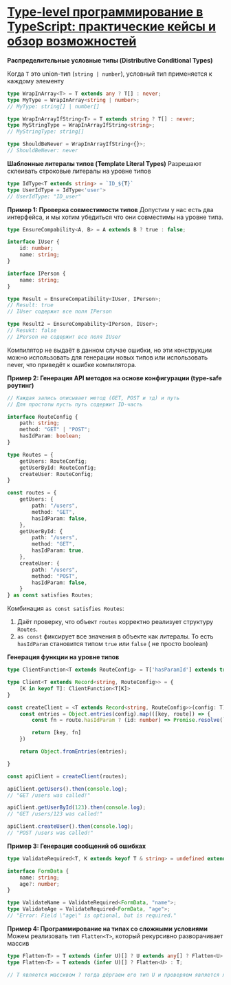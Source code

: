 # [Type-level программирование в TypeScript: практические кейсы и обзор возможностей](https://habr.com/ru/articles/871336/)

**Распределительные условные типы (Distributive Conditional Types)**

Когда `T` это union-тип (`string | number`), условный тип применяется к каждому элементу

```typescript
type WrapInArray<T> = T extends any ? T[] : never;
type MyType = WrapInArray<string | number>;
// MyType: string[] | number[] 

type WrapInArrayIfString<T> = T extends string ? T[] : never;
type MyStringType = WrapInArrayIfString<string>;
// MyStringType: string[]

type ShouldBeNever = WrapInArrayIfString<{}>;
// ShouldBeNever: never
```

**Шаблонные литералы типов (Template Literal Types)**
Разрешают склеивать строковые литералы на уровне типов

```typescript
type IdType<T extends string> = `ID_${T}`
type UserIdType = IdType<'user'>
// UserIdType: "ID_user"
```

**Пример 1: Проверка совместимости типов**
Допустим у нас есть два интерфейса, и мы хотим убедиться что они совместимы на уровне типа.

```typescript
type EnsureCompability<A, B> = A extends B ? true : false;

interface IUser {
    id: number;
    name: string;
}

interface IPerson {
    name: string;
}

type Result = EnsureCompatibility<IUser, IPerson>;
// Result: true
// IUser содержит все поля IPerson

type Result2 = EnsureCompability<IPerson, IUser>;
// Resukt: false
// IPerson не содержит все поля IUser
```

Компилятор не выдаёт в данном случае ошибки, но эти конструкции можно использовать для генерации новых типов или
использовать never, что приведёт к ошибке компилятора.

**Пример 2: Генерация API методов на основе конфигурации (type-safe роутинг)**

```typescript
// Каждая запись описывает метод (GET, POST и тд) и путь
// Для простоты пусть путь содержит ID-часть

interface RouteConfig {
    path: string;
    method: "GET" | "POST";
    hasIdParam: boolean;
}

type Routes = {
    getUsers: RouteConfig;
    getUserById: RouteConfig;
    createUser: RouteConfig;
}

const routes = {
    getUsers: {
        path: "/users",
        method: "GET",
        hasIdParam: false,
    },
    getUserById: {
        path: "/users",
        method: "GET",
        hasIdParam: true,
    },
    createUser: {
        path: "/users",
        method: "POST",
        hasIdParam: false,
    }
} as const satisfies Routes;
```

Комбинация `as const satisfies Routes`:

1) Даёт проверку, что объект `routes` корректно реализует структуру `Routes`.
2) `as const` фиксирует все значения в объекте как литералы. То есть `hasIdParam` становится типом `true` или `false` (
   не просто boolean)

**Генерация функции на уровне типов**

```typescript
type ClientFunction<T extends RouteConfig> = T['hasParamId'] extends true ? (id: string) => Promise<string> : () => Promise<string>

type Client<T extends Record<string, RouteConfig>> = {
    [K in keyof T]: ClientFunction<T[K]>
}

const createClient = <T extends Record<string, RouteConfig>>(config: T): Client<T> => {
    const entries = Object.entries(config).map(([key, route]) => {
        const fn = route.hasIdParam ? (id: number) => Promise.resolve(`${route.method} ${route.path}/${id} was called`) : () => Promise.resolve(`${route.method} ${route.path} was called`)

        return [key, fn]
    })

    return Object.fromEntries(entries);

}

const apiClient = createClient(routes);

apiClient.getUsers().then(console.log);
// "GET /users was called!"

apiClient.getUserById(123).then(console.log);
// "GET /users/123 was called!"

apiClient.createUser().then(console.log);
// "POST /users was called!"
```

**Пример 3: Генерация сообщений об ошибках**

```typescript
type ValidateRequired<T, K extends keyof T & string> = undefined extends T[K] ? `Error: field ${K} is optional, but required` : true;

interface FormData {
    name: string;
    age?: number;
}

type ValidateName = ValidateRequired<FormData, "name">;
type ValidateAge = ValidateRequired<FormData, "age">;
// "Error: Field \"age\" is optional, but is required."
```

**Пример 4: Программирование на типах со сложными условиями**
Можем реализовать тип `Flatten<T>`, который рекурсивно разворачивает массив

```typescript
type Flatten<T> = T extends (infer U)[] ? U extends any[] ? Flatten<U> : U : T;
type Flatten<T> = T extends (infer U)[] ? Flatten<U> : T;

// T является массивом ? тогда дёргаем его тип U и проверяем является ли он массивом? Дальше рекурсивно разворачиваем его
```
